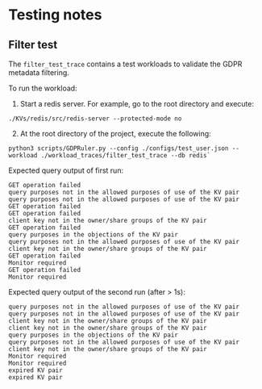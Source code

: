 # Testing notes

## Filter test
The `filter_test_trace` contains a test workloads to validate the GDPR metadata filtering.

To run the workload:
1. Start a redis server. For example, go to the root directory and execute:
```
./KVs/redis/src/redis-server --protected-mode no
```

2. At the root directory of the project, execute the following:
```
python3 scripts/GDPRuler.py --config ./configs/test_user.json --workload ./workload_traces/filter_test_trace --db redis`
```

Expected query output of first run:
```
GET operation failed
query purposes not in the allowed purposes of use of the KV pair
query purposes not in the allowed purposes of use of the KV pair
GET operation failed
GET operation failed
client key not in the owner/share groups of the KV pair
GET operation failed
query purposes in the objections of the KV pair
query purposes not in the allowed purposes of use of the KV pair
client key not in the owner/share groups of the KV pair
GET operation failed
Monitor required
GET operation failed
Monitor required
```

Expected query output of the second run (after > 1s):
```
query purposes not in the allowed purposes of use of the KV pair
query purposes not in the allowed purposes of use of the KV pair
client key not in the owner/share groups of the KV pair
client key not in the owner/share groups of the KV pair
query purposes in the objections of the KV pair
query purposes not in the allowed purposes of use of the KV pair
client key not in the owner/share groups of the KV pair
Monitor required
Monitor required
expired KV pair
expired KV pair
```